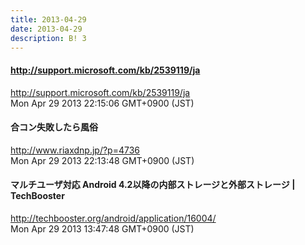 ```yaml
---
title: 2013-04-29
date: 2013-04-29
description: B! 3
---
```


#### http://support.microsoft.com/kb/2539119/ja
http://support.microsoft.com/kb/2539119/ja<br>
Mon Apr 29 2013 22:15:06 GMT+0900 (JST)<br>


#### 合コン失敗したら風俗
http://www.riaxdnp.jp/?p=4736<br>
Mon Apr 29 2013 22:13:48 GMT+0900 (JST)<br>


#### マルチユーザ対応 Android 4.2以降の内部ストレージと外部ストレージ | TechBooster
http://techbooster.org/android/application/16004/<br>
Mon Apr 29 2013 13:47:48 GMT+0900 (JST)<br>


